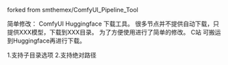 forked from smthemex/ComfyUI_Pipeline_Tool

简单修改：
ComfyUI Huggingface 下载工具。
很多节点并不提供自动下载，只提供XXX模型，下载到XXX目录。
为了方便使用进行了简单的修改。
C站 可搬运到Huggingface再进行下载。

1.支持子目录选项
2.支持绝对路径
